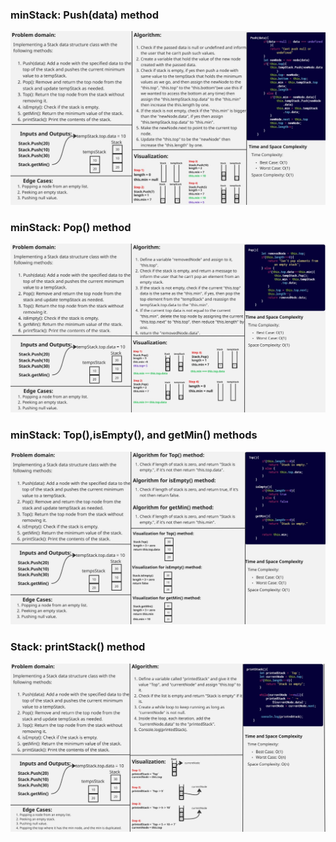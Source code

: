 ### minStack: Push(data) method

![minStack: Push(data) method Whiteboard](../docs-minStack/Push.jpg)

### minStack: Pop() method

![minStack: Pop() method Whiteboard](../docs-minStack/Pop.jpg)

### minStack: Top(),isEmpty(), and getMin() methods

![minStack: Top(),isEmpty(), and getMin() method Whiteboard](../docs-minStack/Top,Empty,Getmin.jpg)

### Stack: printStack() method

![minStack: printStack() method Whiteboard](../docs-minStack/printStack.jpg)